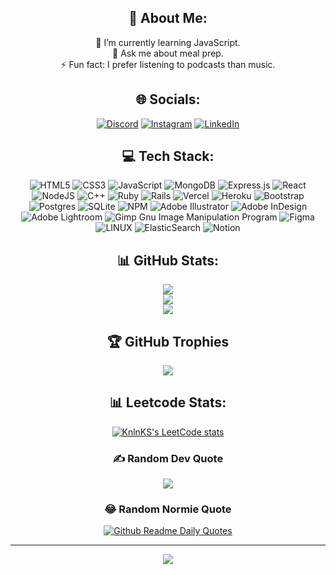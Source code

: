 <div align="center">

## 💫 About Me:
🌱 I’m currently learning JavaScript.<br>💬 Ask me about meal prep.<br>⚡ Fun fact: I prefer listening to podcasts than music.


## 🌐 Socials:
[![Discord](https://img.shields.io/badge/Discord-%237289DA.svg?logo=discord&logoColor=white)](https://discord.gg/https://discord.com/users/187075083804606464) [![Instagram](https://img.shields.io/badge/Instagram-%23E4405F.svg?logo=Instagram&logoColor=white)](https://instagram.com/rayshighlightreel) [![LinkedIn](https://img.shields.io/badge/LinkedIn-%230077B5.svg?logo=linkedin&logoColor=white)](https://linkedin.com/in/bing-you-leong)

## 💻 Tech Stack:
![HTML5](https://img.shields.io/badge/html5-%23E34F26.svg?style=plastic&logo=html5&logoColor=white) ![CSS3](https://img.shields.io/badge/css3-%231572B6.svg?style=plastic&logo=css3&logoColor=white) ![JavaScript](https://img.shields.io/badge/javascript-%23323330.svg?style=plastic&logo=javascript&logoColor=%23F7DF1E) ![MongoDB](https://img.shields.io/badge/MongoDB-%234ea94b.svg?style=plastic&logo=mongodb&logoColor=white) ![Express.js](https://img.shields.io/badge/express.js-%23404d59.svg?style=plastic&logo=express&logoColor=%2361DAFB) ![React](https://img.shields.io/badge/react-%2320232a.svg?style=plastic&logo=react&logoColor=%2361DAFB) ![NodeJS](https://img.shields.io/badge/node.js-6DA55F?style=plastic&logo=node.js&logoColor=white) ![C++](https://img.shields.io/badge/c++-%2300599C.svg?style=plastic&logo=c%2B%2B&logoColor=white) ![Ruby](https://img.shields.io/badge/ruby-%23CC342D.svg?style=plastic&logo=ruby&logoColor=white) ![Rails](https://img.shields.io/badge/rails-%23CC0000.svg?style=plastic&logo=ruby-on-rails&logoColor=white) ![Vercel](https://img.shields.io/badge/vercel-%23000000.svg?style=plastic&logo=vercel&logoColor=white) ![Heroku](https://img.shields.io/badge/heroku-%23430098.svg?style=plastic&logo=heroku&logoColor=white) ![Bootstrap](https://img.shields.io/badge/bootstrap-%23563D7C.svg?style=plastic&logo=bootstrap&logoColor=white) ![Postgres](https://img.shields.io/badge/postgres-%23316192.svg?style=plastic&logo=postgresql&logoColor=white) ![SQLite](https://img.shields.io/badge/sqlite-%2307405e.svg?style=plastic&logo=sqlite&logoColor=white) ![NPM](https://img.shields.io/badge/NPM-%23000000.svg?style=plastic&logo=npm&logoColor=white) ![Adobe Illustrator](https://img.shields.io/badge/Adobe%20Illustrator-%23FF9A00.svg?style=plastic&logo=adobeillustrator&logoColor=white) ![Adobe InDesign](https://img.shields.io/badge/Adobe%20InDesign-49021F?style=plastic&logo=adobeindesign&logoColor=white) ![Adobe Lightroom](https://img.shields.io/badge/Adobe%20Lightroom-31A8FF.svg?style=plastic&logo=Adobe%20Lightroom&logoColor=white) ![Gimp Gnu Image Manipulation Program](https://img.shields.io/badge/Gimp-657D8B?style=plastic&logo=gimp&logoColor=FFFFFF) 	![Figma](https://img.shields.io/badge/figma-%23F24E1E.svg?style=plastic&logo=figma&logoColor=white) ![LINUX](https://img.shields.io/badge/Linux-FCC624?style=plastic&logo=linux&logoColor=black) ![ElasticSearch](https://img.shields.io/badge/-ElasticSearch-005571?style=plastic&logo=elasticsearch) ![Notion](https://img.shields.io/badge/Notion-%23000000.svg?style=plastic&logo=notion&logoColor=white)

## 📊 GitHub Stats:
![](https://github-readme-stats.vercel.app/api?username=bing-me&theme=radical&hide_border=false&include_all_commits=false&count_private=true)<br/>
![](https://github-readme-streak-stats.herokuapp.com/?user=bing-me&theme=radical&hide_border=false)<br/>
![](https://github-readme-stats.vercel.app/api/top-langs/?username=bing-me&theme=radical&hide_border=false&include_all_commits=true&count_private=true&layout=compact)

## 🏆 GitHub Trophies
![](https://github-profile-trophy.vercel.app/?username=bing-me&theme=radical&no-frame=true&no-bg=false&margin-w=4)

## 📊 Leetcode Stats:
[![KnlnKS's LeetCode stats](https://leetcode-stats-six.vercel.app/?username=bing-me&theme=dark)](https://github.com/KnlnKS/leetcode-stats)

### ✍️ Random Dev Quote
![](https://quotes-github-readme.vercel.app/api?type=horizontal&theme=radical)

### 😂 Random Normie Quote
[![Github Readme Daily Quotes](https://readme-daily-quotes.vercel.app/api?theme=radical)](https://github.com/cheehwatang/github-readme-daily-quotes)

---
[![](https://visitcount.itsvg.in/api?id=bing-me&icon=5&color=5)](https://visitcount.itsvg.in)
<!-- Proudly created with GPRM ( https://gprm.itsvg.in ) -->
</div>
